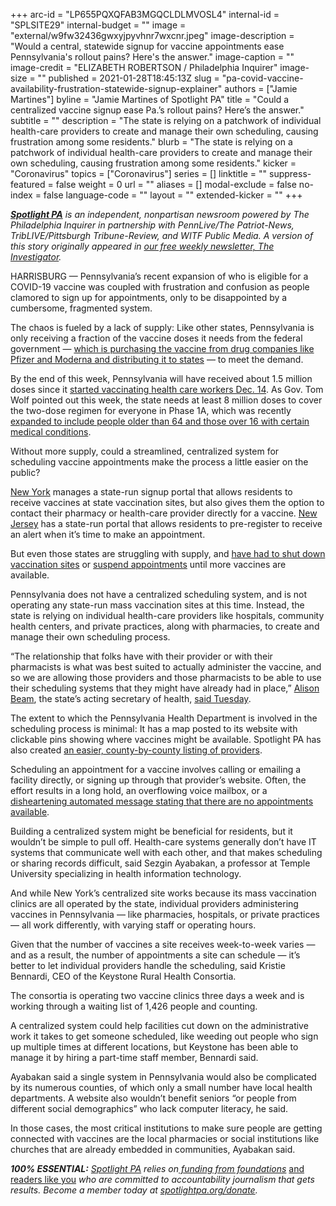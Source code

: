 +++
arc-id = "LP655PQXQFAB3MGQCLDLMVOSL4"
internal-id = "SPLSITE29"
internal-budget = ""
image = "external/w9fw32436gwxyjpyvhnr7wxcnr.jpeg"
image-description = "Would a central, statewide signup for vaccine appointments ease Pennsylvania's rollout pains? Here's the answer."
image-caption = ""
image-credit = "ELIZABETH ROBERTSON / Philadelphia Inquirer"
image-size = ""
published = 2021-01-28T18:45:13Z
slug = "pa-covid-vaccine-availability-frustration-statewide-signup-explainer"
authors = ["Jamie Martines"]
byline = "Jamie Martines of Spotlight PA"
title = "Could a centralized vaccine signup ease Pa.’s rollout pains? Here’s the answer."
subtitle = ""
description = "The state is relying on a patchwork of individual health-care providers to create and manage their own scheduling, causing frustration among some residents."
blurb = "The state is relying on a patchwork of individual health-care providers to create and manage their own scheduling, causing frustration among some residents."
kicker = "Coronavirus"
topics = ["Coronavirus"]
series = []
linktitle = ""
suppress-featured = false
weight = 0
url = ""
aliases = []
modal-exclude = false
no-index = false
language-code = ""
layout = ""
extended-kicker = ""
+++

<a href="https://www.spotlightpa.org/"><i><b>Spotlight PA</b></i></a><i> is an independent, nonpartisan newsroom powered by The Philadelphia Inquirer in partnership with PennLive/The Patriot-News, TribLIVE/Pittsburgh Tribune-Review, and WITF Public Media. A version of this story originally appeared in </i><a href="https://www.spotlightpa.org/newsletters" target=_blank><i>our free weekly newsletter, The Investigator</i></a><i>.</i>

HARRISBURG — Pennsylvania’s recent expansion of who is eligible for a COVID-19 vaccine was coupled with frustration and confusion as people clamored to sign up for appointments, only to be disappointed by a cumbersome, fragmented system.

The chaos is fueled by a lack of supply: Like other states, Pennsylvania is only receiving a fraction of the vaccine doses it needs from the federal government — <a href="https://www.npr.org/sections/president-biden-takes-office/2021/01/26/960857706/the-biden-administration-is-working-to-buy-200-million-more-covid-19-vaccine-dos">which is purchasing the vaccine from drug companies like Pfizer and Moderna and distributing it to states</a> — to meet the demand.

By the end of this week, Pennsylvania will have received about 1.5 million doses since it <a href="https://www.inquirer.com/news/coronavirus-covid-19-pa-first-vaccine-nj-philly-pandemic-upmc-aid-20201214.html">started vaccinating health care workers Dec. 14</a>. As Gov. Tom Wolf pointed out this week, the state needs at least 8 million doses to cover the two-dose regimen for everyone in Phase 1A, which was recently <a href="https://triblive.com/news/pennsylvania/pa-residents-65-and-older-can-get-covid-vaccine-though-supply-remains-low/">expanded to include people older than 64 and those over 16 with certain medical conditions</a>.

Without more supply, could a streamlined, centralized system for scheduling vaccine appointments make the process a little easier on the public?

<script src="https://www.spotlightpa.org/embed.js" async></script><div data-spl-embed-version="1" data-spl-src="https://www.spotlightpa.org/embeds/newsletter/"></div>

<a href="https://www.democratandchronicle.com/story/news/2021/01/26/ny-covid-vaccine-appointment-sites-near-me-county-doses-limited/4232750001/">New York</a> manages a state-run signup portal that allows residents to receive vaccines at state vaccination sites, but also gives them the option to contact their pharmacy or health-care provider directly for a vaccine. <a href="https://www.wsj.com/articles/how-to-get-a-covid-19-vaccine-a-state-by-state-guide-11611703769">New Jersey</a> has a state-run portal that allows residents to pre-register to receive an alert when it’s time to make an appointment.

But even those states are struggling with supply, and <a href="https://www.nj.com/coronavirus/2021/01/2-nj-covid-vaccine-mega-sites-forced-to-close-for-a-day-due-to-lack-of-doses-officials-say.html">have had to shut down vaccination sites</a> or <a href="https://www.nbcnewyork.com/news/coronavirus/nyc-vaccine-sites-face-closure-today-amid-shortage-cuomo-says-biden-admin-offers-new-sense-of-hope/2841498/">suspend appointments</a> until more vaccines are available.

Pennsylvania does not have a centralized scheduling system, and is not operating any state-run mass vaccination sites at this time. Instead, the state is relying on individual health-care providers like hospitals, community health centers, and private practices, along with pharmacies, to create and manage their own scheduling process.

“The relationship that folks have with their provider or with their pharmacists is what was best suited to actually administer the vaccine, and so we are allowing those providers and those pharmacists to be able to use their scheduling systems that they might have already had in place,” <a href="https://www.inquirer.com/health/coronavirus/coronavirus-covid-19-pa-health-secretary-alison-beam-wolf-levine-vaccines-nj-philly-20210122.html">Alison Beam</a>, the state’s acting secretary of health, <a href="https://www.pennlive.com/news/2021/01/wolf-acknowledges-pa-in-middle-of-pack-for-covid-19-vaccination-says-its-not-good-enough.html">said Tuesday</a>.

The extent to which the Pennsylvania Health Department is involved in the scheduling process is minimal: It has a map posted to its website with clickable pins showing where vaccines might be available. Spotlight PA has also created <a href="https://www.spotlightpa.org/news/2021/01/pa-covid-vaccine-locations-availability-where-to-get-who-can-get-latest-updates/" target=_blank>an easier, county-by-county listing of providers</a>.

Scheduling an appointment for a vaccine involves calling or emailing a facility directly, or signing up through that provider’s website. Often, the effort results in a long hold, an overflowing voice mailbox, or a <a href="https://twitter.com/cbaxter1/status/1353891689161752578">disheartening automated message stating that there are no appointments available</a>.

<script src="https://www.spotlightpa.org/embed.js" async></script><div data-spl-embed-version="1" data-spl-src="https://www.spotlightpa.org/embeds/donate/?teaser_text=Spotlight%20PA%20provides%20essential%2C%20public-service%20journalism%20thanks%20to%20readers%20like%20you.%20Help%20us%20continue%20that%20work."></div>

Building a centralized system might be beneficial for residents, but it wouldn’t be simple to pull off. Health-care systems generally don’t have IT systems that communicate well with each other, and that makes scheduling or sharing records difficult, said Sezgin Ayabakan, a professor at Temple University specializing in health information technology.

And while New York’s centralized site works because its mass vaccination clinics are all operated by the state, individual providers administering vaccines in Pennsylvania — like pharmacies, hospitals, or private practices — all work differently, with varying staff or operating hours.

Given that the number of vaccines a site receives week-to-week varies — and as a result, the number of appointments a site can schedule — it’s better to let individual providers handle the scheduling, said Kristie Bennardi, CEO of the Keystone Rural Health Consortia.

The consortia is operating two vaccine clinics three days a week and is working through a waiting list of 1,426 people and counting.

A centralized system could help facilities cut down on the administrative work it takes to get someone scheduled, like weeding out people who sign up multiple times at different locations, but Keystone has been able to manage it by hiring a part-time staff member, Bennardi said.

Ayabakan said a single system in Pennsylvania would also be complicated by its numerous counties, of which only a small number have local health departments. A website also wouldn’t benefit seniors “or people from different social demographics” who lack computer literacy, he said.

In those cases, the most critical institutions to make sure people are getting connected with vaccines are the local pharmacies or social institutions like churches that are already embedded in communities, Ayabakan said.

<i><b>100% ESSENTIAL:</b></i><i> </i><a href="https://www.spotlightpa.org/"><i>Spotlight PA</i></a><i> relies on</i><a href="https://www.spotlightpa.org/support"><i> funding from foundations</i></a><i> </i><a href="https://www.spotlightpa.org/support">and readers like you</a><i> who are committed to accountability journalism that gets results. Become a member today at </i><a href="/donate?campaign=701Dn000000YgovIAC"><i>spotlightpa.org/donate</i></a><i>.</i>

<script src="https://www.spotlightpa.org/embed.js" async></script><div data-spl-embed-version="1" data-spl-src="https://www.spotlightpa.org/embeds/tips/?tip_text=Spotlight%20PA%20wants%20to%20hear%20from%20%3Cb%3Epharmacists%2C%20health-care%20workers%2C%20and%20residents%3C%2Fb%3E%20about%20their%20experience%20with%20the%20COVID-19%20vaccine%20rollout.%20Send%20us%20a%20message%20below."></div>
